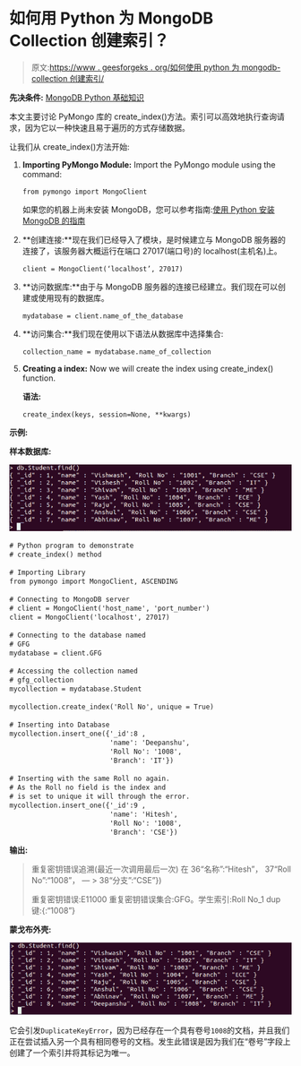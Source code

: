 # 如何用 Python 为 MongoDB Collection 创建索引？

> 原文:[https://www . geesforgeks . org/如何使用 python 为 mongodb-collection 创建索引/](https://www.geeksforgeeks.org/how-to-create-index-for-mongodb-collection-using-python/)

**先决条件:** [MongoDB Python 基础知识](https://www.geeksforgeeks.org/mongodb-and-python/)

本文主要讨论 PyMongo 库的 create_index()方法。索引可以高效地执行查询请求，因为它以一种快速且易于遍历的方式存储数据。

让我们从 create_index()方法开始:

1.  **Importing PyMongo Module:** Import the PyMongo module using the command:

    ```
    from pymongo import MongoClient
    ```

    如果您的机器上尚未安装 MongoDB，您可以参考指南:[使用 Python 安装 MongoDB 的指南](https://www.geeksforgeeks.org/guide-install-mongodb-python-windows/)

2.  **创建连接:**现在我们已经导入了模块，是时候建立与 MongoDB 服务器的连接了，该服务器大概运行在端口 27017(端口号)的 localhost(主机名)上。

    ```
    client = MongoClient(‘localhost’, 27017)
    ```

3.  **访问数据库:**由于与 MongoDB 服务器的连接已经建立。我们现在可以创建或使用现有的数据库。

    ```
    mydatabase = client.name_of_the_database
    ```

4.  **访问集合:**我们现在使用以下语法从数据库中选择集合:

    ```
    collection_name = mydatabase.name_of_collection
    ```

5.  **Creating a index:** Now we will create the index using create_index() function.

    **语法:**

    ```
    create_index(keys, session=None, **kwargs)
    ```

**示例:**

**样本数据库:**

![python-mongodb-insert-one-21](img/0daa20c70fcc0b008a964432fd006802.png)

```
# Python program to demonstrate
# create_index() method

# Importing Library
from pymongo import MongoClient, ASCENDING

# Connecting to MongoDB server
# client = MongoClient('host_name', 'port_number')
client = MongoClient('localhost', 27017)

# Connecting to the database named
# GFG
mydatabase = client.GFG

# Accessing the collection named
# gfg_collection
mycollection = mydatabase.Student

mycollection.create_index('Roll No', unique = True)

# Inserting into Database
mycollection.insert_one({'_id':8 , 
                         'name': 'Deepanshu', 
                         'Roll No': '1008',
                         'Branch': 'IT'})

# Inserting with the same Roll no again.
# As the Roll no field is the index and
# is set to unique it will through the error.
mycollection.insert_one({'_id':9 , 
                         'name': 'Hitesh', 
                         'Roll No': '1008',
                         'Branch': 'CSE'})
```

**输出:**

> 重复密钥错误追溯(最近一次调用最后一次)
> <ipython-input-49-c72d5798fc5a>在 <module>36“名称”:“Hitesh”，
> 37“Roll No”:“1008”，
> — > 38“分支”:“CSE”})</module></ipython-input-49-c72d5798fc5a>
> 
> 重复密钥错误:E11000 重复密钥错误集合:GFG。学生索引:Roll No_1 dup 键:{:“1008”}

**蒙戈布外壳:**

![python-mongodb-index](img/6a81b5e9fba8136120dcb4b35dcba994.png)

它会引发`DuplicateKeyError`，因为已经存在一个具有卷号`1008`的文档，并且我们正在尝试插入另一个具有相同卷号的文档。发生此错误是因为我们在“卷号”字段上创建了一个索引并将其标记为唯一。